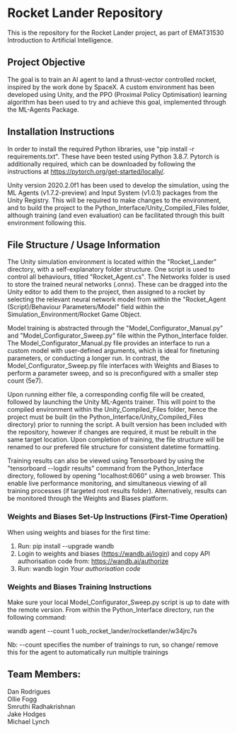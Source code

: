 # Rocket Lander Repository

This is the repository for the Rocket Lander project, as part of EMAT31530 Introduction to Artificial Intelligence.

## Project Objective
The goal is to train an AI agent to land a thrust-vector controlled rocket, inspired by the work done by SpaceX. A custom environment has been developed using Unity, and the PPO (Proximal Policy Optimisation) learning algorithm has been used to try and achieve this goal, implemented through the ML-Agents Package. 

## Installation Instructions
In order to install the required Python libraries, use "pip install -r requirements.txt". These have been tested using Python 3.8.7. Pytorch is additionally required, which can be downloaded by following the instructions at https://pytorch.org/get-started/locally/.  

Unity version 2020.2.0f1 has been used to develop the simulation, using the ML Agents (v1.7.2-preview) and Input System (v1.0.1) packages from the Unity Registry. This will be required to make changes to the environment, and to build the project to the Python_Interface/Unity_Compiled_Files folder, although training (and even evaluation) can be facilitated through this built environment following this.   

## File Structure / Usage Information
The Unity simulation environment is located within the "Rocket_Lander" directory, with a self-explanatory folder structure. One script is used to control all behaviours, titled "Rocket_Agent.cs". The Networks folder is used to store the trained neural networks (.onnx). These can be dragged into the Unity editor to add them to the project, then assigned to a rocket by selecting the relevant neural network model from within the "Rocket_Agent (Script)/Behaviour Parameters/Model" field within the Simulation_Environment/Rocket Game Object.  

Model training is abstracted through the "Model_Configurator_Manual.py" and "Model_Configurator_Sweep.py" file within the Python_Interface folder. The Model_Configurator_Manual.py file provides an interface to run a custom model with user-defined arguments, which is ideal for finetuning parameters, or conducting a longer run. In contrast, the Model_Configurator_Sweep.py file interfaces with Weights and Biases to perform a parameter sweep, and so is preconfigured with a smaller step count (5e7).

Upon running either file, a corresponding config file will be created, followed by launching the Unity ML-Agents trainer. This will point to the compiled environment within the Unity_Compiled_Files folder, hence the project must be built (in the Python_Interface/Unity_Compiled_Files directory) prior to running the script. A built version has been included with the repository, however if changes are required, it must be rebuilt in the same target location. Upon completion of training, the file structure will be renamed to our prefered file structure for consistent datetime formatting. 

Training results can also be viewed using Tensorboard by using the "tensorboard --logdir results" command from the Python_Interface directory, followed by opening "localhost:6060" using a web browser. This enable live performance monitoring, and simultaneous viewing of all training processes (if targeted root results folder). Alternatively, results can be monitored through the Weights and Biases platform.

### Weights and Biases Set-Up Instructions (First-Time Operation)
When using weights and biases for the first time:
1) Run: pip install --upgrade wandb
2) Login to weights and biases (https://wandb.ai/login) and copy API authorisation code from: https://wandb.ai/authorize
3) Run: wandb login *Your authorisation code*

### Weights and Biases Training Instructions
Make sure your local Model_Configurator_Sweep.py script is up to date with the remote version. From within the Python_Interface directory, run the following command:

wandb agent --count 1 uob_rocket_lander/rocketlander/w34jrc7s

Nb: --count specifies the number of trainings to run, so change/ remove this for the agent to automatically run multiple trainings 

## Team Members:  
Dan Rodrigues  
Ollie Fogg  
Smruthi Radhakrishnan  
Jake Hodges  
Michael Lynch
